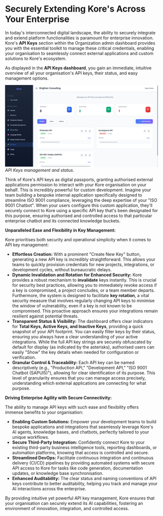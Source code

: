 # **Securely Extending Kore's Across Your Enterprise**

In today's interconnected digital landscape, the ability to securely integrate and extend platform functionalities is paramount for enterprise innovation. Kore's **API Keys** section within the Organization admin dashboard provides you with the essential toolkit to manage these critical credentials, enabling your organisation to seamlessly connect external applications and custom solutions to Kore's ecosystem.

As displayed in the **API Keys dashboard**, you gain an immediate, intuitive overview of all your organisation's API keys, their status, and easy management options.

![image.png](./assets/keys.png)
*API Keys management and status.*

Think of Kore's API keys as digital passports, granting authorised external applications permission to interact with your Kore organisation on your behalf. This is incredibly powerful for custom development. Imagine your team building a bespoke internal application specifically designed to streamline ISO 9001 compliance, leveraging the deep expertise of your "ISO 9001 Chatbot". When your users configure this custom application, they'll securely connect to Kore using a specific API key that's been designated for this purpose, ensuring authorised and controlled access to that particular enterprise chatbot and its connected knowledge buckets.

**Unparalleled Ease and Flexibility in Key Management:**

Kore prioritises both security and operational simplicity when it comes to API key management:

  * **Effortless Creation:** With a prominent "Create New Key" button, generating a new API key is incredibly straightforward. This allows your teams to quickly provision credentials for new projects, integrations, or development cycles, without bureaucratic delays.
  * **Dynamic Invalidation and Rotation for Enhanced Security:** Kore provides a robust mechanism to **invalidate** keys instantly. This is crucial for security best practices, allowing you to immediately revoke access if a key is compromised, a project concludes, or a team member departs. Furthermore, the system is designed to facilitate **key rotation**, a vital security measure that involves regularly changing API keys to minimise the window of vulnerability, even if a key is not known to be compromised. This proactive approach ensures your integrations remain resilient against potential threats.
  * **Transparent Status & Visibility:** The dashboard offers clear indicators for **Total Keys, Active Keys, and Inactive Keys**, providing a quick snapshot of your API footprint. You can easily filter keys by their status, ensuring you always have a clear understanding of your active integrations. While the full API key strings are securely obfuscated by default for display (as indicated by the asterisks), authorised users can easily "Show" the key details when needed for configuration or verification.
  * **Granular Control & Traceability:** Each API key can be named descriptively (e.g., "Production API," "Development API," "ISO 9001 Chatbot (SAPUI5)"), allowing for clear identification of its purpose. This level of granularity ensures that you can manage access precisely, understanding which external applications are connecting for what purpose.

**Driving Enterprise Agility with Secure Connectivity:**

The ability to manage API keys with such ease and flexibility offers immense benefits to your organisation:

  * **Enabling Custom Solutions:** Empower your development teams to build bespoke applications and integrations that seamlessly leverage Kore's AI agents, knowledge bases, and chatbots, perfectly tailored to your unique workflows.
  * **Secure Third-Party Integration:** Confidently connect Kore to your existing third-party business intelligence tools, reporting dashboards, or automation platforms, knowing that access is controlled and secure.
  * **Streamlined DevOps:** Facilitate continuous integration and continuous delivery (CI/CD) pipelines by providing automated systems with secure API access to Kore for tasks like code generation, documentation updates, or knowledge base synchronisation.
  * **Enhanced Auditability:** The clear status and naming conventions of API keys contribute to better auditability, helping you track and manage your AI interactions across the enterprise.

By providing intuitive yet powerful API key management, Kore ensures that your organisation can securely extend its AI capabilities, fostering an environment of innovation, integration, and controlled access.
